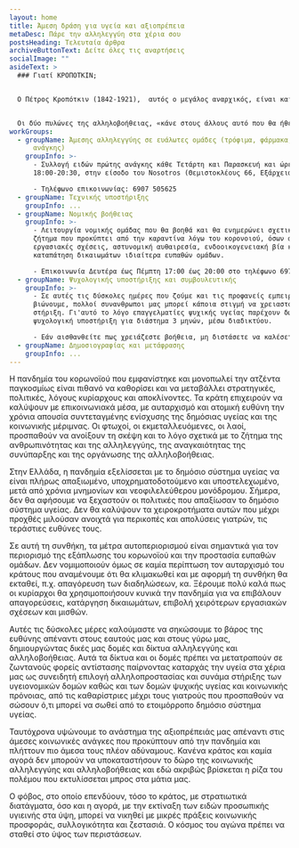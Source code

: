 ```yaml
---
layout: home
title: Άμεση δράση για υγεία και αξιοπρέπεια
metaDesc: Πάρε την αλληλεγγύη στα χέρια σου
postsHeading: Τελευταία άρθρα
archiveButtonText: Δείτε όλες τις αναρτήσεις
socialImage: ""
asideText: >
  ### Γιατί ΚΡΟΠΟΤΚΙΝ;


  Ο Πέτρος Κροπότκιν (1842-1921),  αυτός ο μεγάλος αναρχικός, είναι και θα είναι πάντα επίκαιρος όσο υπάρχει ζωή στον πλανήτη.  Με την ¨Αλληλοβοήθεια¨ απέδειξε ότι αυτή είναι η καταλυτική ουσία για τη διατήρηση και την εξέλιξη όλων των μορφών ζωής και το έκανε αυτό μέσα από ενδελεχή και επιστημονική έρευνα. Σκοπός του ήταν να πείσει την κοινωνία προκειμένου να τοποθετήσει την Αλληλοβοήθεια στην κορυφή των κοινωνικών αξιών όπου με την ξεχασμένη ¨ΑΝΑΡΧΙΚΉ ΗΘΙΚΗ¨ να αποτελέσουν τους παράγοντες της αρμονίας της ανθρωπότητας. Η κοινωνία δεν έχει θεμελιωθεί πάνω στην αγάπη και στη συμπόνια αλλά πάνω στην αλληλοβοήθεια, στην οποία και οφείλει την εξέλιξή της. Η ηθική της αλληλοβοήθειας προϋποθέτει ενεργητική στάση απέναντι στον άλλον και στους άλλους. 


  Οι δύο πυλώνες της αλληλοβοήθειας, «κάνε στους άλλους αυτό που θα ήθελες να σου κάνουν σε αντίστοιχες περιπτώσεις» και «να σπέρνεις τη ζωή γύρω σου», μαρτυρούν την ενεργητικότητά της. Αυτοί οι πυλώνες σημαίνουν προστάτεψε και βοήθα τον άλλον, γιατί  αν σωθεί ο άλλος, υπάρχει ελπίδα και προοπτική.
workGroups:
  - groupName: Άμεσης αλληλεγγύης σε ευάλωτες ομάδες (τρόφιμα, φάρμακα, είδη πρώτης
      ανάγκης)
    groupInfo: >-
      - Συλλογή ειδών πρώτης ανάγκης κάθε Τετάρτη και Παρασκευή και ώρες
      18:00-20:30, στην είσοδο του Nosotros (Θεμιστοκλέους 66, Εξάρχεια)

      - Τηλέφωνο επικοινωνίας: 6907 505625
  - groupName: Τεχνικής υποστήριξης
    groupInfo: ...
  - groupName: Νομικής βοήθειας
    groupInfo: >-
      - Λειτουργία νομικής ομάδας που θα βοηθά και θα ενημερώνει σχετικά με κάθε
      ζήτημα που προκύπτει από την καραντίνα λόγω του κορονοιού, όσων αφορά
      εργασιακές σχέσεις, αστυνομική αυθαιρεσία, ενδοοικογενειακή βία και
      καταπάτηση δικαιωμάτων ιδιαίτερα ευπαθών ομάδων.

      - Επικοινωνία Δευτέρα έως Πέμπτη 17:00 έως 20:00 στο τηλέφωνο 6978538175
  - groupName: Ψυχολογικής υποστήριξης και συμβουλευτικής
    groupInfo: >-
      - Σε αυτές τις δύσκολες ημέρες που ζούμε και τις προφανείς εμπειρίες που
      βιώνουμε, πολλοί συνανθρωποι μας μπορεί κάποια στιγμή να χρειαστούν
      στήριξη. Γι'αυτό το λόγο επαγγελματίες ψυχικής υγείας παρέχουν δωρεάν
      ψυχολογική υποστήριξη για διάστημα 3 μηνών, μέσω διαδικτύου.

      - Εάν αισθανθείτε πως χρειάζεστε βοήθεια, μη διστάσετε να καλέσετε την τηλεφωνική γραμμή 6970241955. Μένουμε σπίτι, αλλά δεν μένουμε μόνοι. Είμαστε όλοι μαζί σε αυτό.
  - groupName: Δημοσιογραφίας και μετάφρασης
    groupInfo: ...
---
```

Η πανδημία του κορωνοϊού που εμφανίστηκε και μονοπωλεί την ατζέντα παγκοσμίως είναι πιθανό να καθορίσει και να μεταβάλλει στρατηγικές, πολιτικές, λόγους κυρίαρχους και αποκλίνοντες. Τα κράτη επιχειρούν να καλύψουν με επικοινωνιακά μέσα, με αυταρχισμό και ατομική ευθύνη την χρόνια απουσία συντεταγμένης ενίσχυσης της δημόσιας υγείας και της κοινωνικής μέριμνας. Οι φτωχοί, οι εκμεταλλευόμενες, οι λαοί, προσπαθούν να ανοίξουν τη σκέψη και το λόγο σχετικά με το ζήτημα της ανθρωπινότητας και της αλληλεγγύης, της αναγκαιότητας της συνύπαρξης και της οργάνωσης της αλληλοβοήθειας.

Στην Ελλάδα, η πανδημία εξελίσσεται με το δημόσιο σύστημα υγείας να είναι πλήρως απαξιωμένο, υποχρηματοδοτούμενο και υποστελεχωμένο, μετά από χρόνια μνημονίων και νεοφιλελεύθερου μονόδρομου. Σήμερα, δεν θα αφήσουμε να ξεχαστούν οι πολιτικές που απαξίωσαν το δημόσιο σύστημα υγείας. Δεν θα καλύψουν τα χειροκροτήματα αυτών που μέχρι προχθές μιλούσαν ανοιχτά για περικοπές και απολύσεις γιατρών, τις τεράστιες ευθύνες τους.

Σε αυτή τη συνθήκη, τα μέτρα αυτοπεριορισμού είναι σημαντικά για τον περιορισμό της εξάπλωσης του κορωνοϊού και την προστασία ευπαθών ομάδων. Δεν νομιμοποιούν όμως σε καμία περίπτωση τον αυταρχισμό του κράτους που αναμένουμε ότι θα κλιμακωθεί και με αφορμή τη συνθήκη θα εκταθεί, π.χ. απαγόρευση των διαδηλώσεων, κα. Ξέρουμε πολύ καλά πως οι κυρίαρχοι θα χρησιμοποιήσουν κυνικά την πανδημία για να επιβάλουν απαγορεύσεις, κατάργηση δικαιωμάτων, επιβολή χειρότερων εργασιακών σχέσεων και μισθών.

Αυτές τις δύσκολες μέρες καλούμαστε να σηκώσουμε το βάρος της ευθύνης απέναντι στους εαυτούς μας και στους γύρω μας, δημιουργώντας δικές μας δομές και δίκτυα αλληλεγγύης και αλληλοβοήθειας. Αυτά τα δίκτυα και οι δομές πρέπει να μετατραπούν σε ζωντανούς φορείς αντίστασης παίρνοντας καταρχάς την υγεία στα χέρια μας ως συνειδητή επιλογή αλληλοπροστασίας και συνάμα στήριξης των υγειονομικών δομών καθώς και των δομών ψυχικής υγείας και κοινωνικής πρόνοιας, από τις καθαρίστριες μέχρι τους γιατρούς που προσπαθούν να σώσουν ό,τι μπορεί να σωθεί από το ετοιμόρροπο δημόσιο σύστημα υγείας.

Ταυτόχρονα υψώνουμε το ανάστημα της αξιοπρέπειάς μας απέναντι στις άμεσες κοινωνικές ανάγκες που προκύπτουν από την πανδημία και πλήττουν πιο άμεσα τους πλέον αδύναμους. Κανένα κράτος και καμία αγορά δεν μπορούν να υποκαταστήσουν το δώρο της κοινωνικής αλληλεγγύης και αλληλοβοήθειας και εδώ ακριβώς βρίσκεται η ρίζα του πολέμου που εκτυλίσσεται μπρος στα μάτια μας.

Ο φόβος, στο οποίο επενδύουν, τόσο το κράτος, με στρατιωτικά διατάγματα, όσο και η αγορά, με την εκτίναξη των ειδών προσωπικής υγιεινής στα ύψη, μπορεί να νικηθεί με μικρές πράξεις κοινωνικής προσφοράς, συλλογικότητα και ζεστασιά. Ο κόσμος του αγώνα πρέπει να σταθεί στο ύψος των περιστάσεων.
